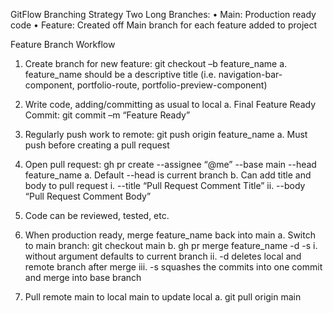 GitFlow Branching Strategy
Two Long Branches:
•	Main: Production ready code 
•	Feature: Created off Main branch for each feature added to project

Feature Branch Workflow
1.	Create branch for new feature: git checkout –b feature_name
    a.	feature_name should be a descriptive title (i.e. navigation-bar-component, portfolio-route, portfolio-preview-component)

2.	Write code, adding/committing as usual to local
    a.	Final Feature Ready Commit: git commit –m “Feature Ready”

3.	Regularly push work to remote: git push origin feature_name
    a.	Must push before creating a pull request

4.	Open pull request: gh pr create --assignee “@me” --base main --head feature_name
    a.	Default --head is current branch
    b.	Can add title and body to pull request
        i.	--title “Pull Request Comment Title”
        ii.	--body “Pull Request Comment Body”

5.	Code can be reviewed, tested, etc.

6.	When production ready, merge feature_name back into main
    a.	Switch to main branch: git checkout main
    b.	gh pr merge feature_name -d -s 
        i.	without argument defaults to current branch
        ii.	-d deletes local and remote branch after merge
        iii.	-s squashes the commits into one commit and merge into base branch
        
7.	Pull remote main to local main to update local
    a.	git pull origin main
